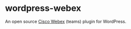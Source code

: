 # wordpress-webex
An open source [Cisco Webex](https://www.webex.com/) (teams) plugin for WordPress.

